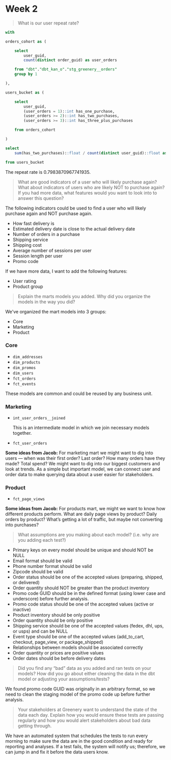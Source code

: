 # Week 2

> What is our user repeat rate?

```sql
with

orders_cohort as (

    select
        user_guid,
        count(distinct order_guid) as user_orders

    from "dbt"."dbt_kan_o"."stg_greenery__orders"
    group by 1

),

users_bucket as (

    select
        user_guid,
        (user_orders = 1)::int has_one_purchase,
        (user_orders >= 2)::int has_two_purchases,
        (user_orders >= 3)::int has_three_plus_purchases

    from orders_cohort

)

select
    sum(has_two_purchases)::float / count(distinct user_guid)::float as repeat_rate

from users_bucket
```

The repeat rate is 0.7983870967741935.

> What are good indicators of a user who will likely purchase again? What about indicators of users who are likely NOT to purchase again? If you had more data, what features would you want to look into to answer this question?

The following indicators could be used to find a user who will likely purchase again and NOT purchase again.

* How fast delivery is
* Estimated delivery date is close to the actual delivery date
* Number of orders in a purchase
* Shipping service
* Shipping cost
* Average number of sessions per user
* Session length per user
* Promo code

If we have more data, I want to add the following features:

* User rating
* Product group

> Explain the marts models you added. Why did you organize the models in the way you did?

We've organized the mart models into 3 groups:

* Core
* Marketing
* Product

### Core

* `dim_addresses`
* `dim_products`
* `dim_promos`
* `dim_users`
* `fct_orders`
* `fct_events`

These models are common and could be reused by any business unit.

### Marketing

* `int_user_orders__joined`

  This is an intermediate model in which we join necessary models together.

* `fct_user_orders`

**Some ideas from Jacob:** For marketing mart we might want to dig into users — when was their first order? Last order? How many orders have they made? Total spend? We might want to dig into our biggest customers and look at trends. As a simple but important model, we can connect user and order data to make querying data about a user easier for stakeholders.

### Product

* `fct_page_views`

**Some ideas from Jacob:** For products mart, we might we want to know how different products perform. What are daily page views by product? Daily orders by product? What’s getting a lot of traffic, but maybe not converting into purchases?

> What assumptions are you making about each model? (i.e. why are you adding each test?)

* Primary keys on every model should be unique and should NOT be NULL
* Email format should be valid
* Phone number format should be valid
* Zipcode should be valid
* Order status should be one of the accepted values (preparing, shipped, or delivered)
* Order quantity should NOT be greater than the product inventory
* Promo code GUID should be in the defined format (using lower case and underscore) before further analysis.
* Promo code status should be one of the accepted values (active or inactive)
* Product inventory should be only positive
* Order quantity should be only positive
* Shipping service should be one of the accepted values (fedex, dhl, ups, or usps) and can be NULL
* Event type should be one of the accepted values (add_to_cart, checkout, page_view, or package_shipped)
* Relationships between models should be associated correctly
* Order quantity or prices are positive values
* Order dates should be before delivery dates

> Did you find any “bad” data as you added and ran tests on your models? How did you go about either cleaning the data in the dbt model or adjusting your assumptions/tests?

We found promo code GUID was originally in an arbitrary format, so we need to clean the staging model of the promo code up before further analysis.

> Your stakeholders at Greenery want to understand the state of the data each day. Explain how you would ensure these tests are passing regularly and how you would alert stakeholders about bad data getting through.

We have an automated system that schedules the tests to run every morning to make sure the data are in the good condition and ready for reporting and analyses. If a test fails, the system will notify us; therefore, we can jump in and fix it before the data users know.
